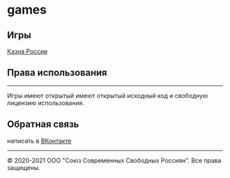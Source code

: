 # games
## Игры
[Казна России](https://ruzaharsu.github.io/games/nasha/)

## Права использования 
<hr>
Игры имеют открытый имеют открытый исходный код и свободную лицензию использования.

## Обратная связь
написать в  [ВКонтакте](https://vk.me/club198438193)

<hr>

© 2020-2021 ООО "Союз Современных Свободных Россиян". Все права защищены.
